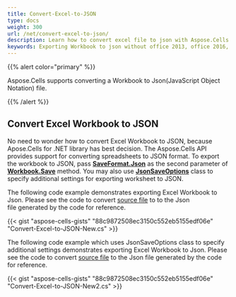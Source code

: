 ```yaml
---
title: Convert-Excel-to-JSON
type: docs
weight: 300
url: /net/convert-excel-to-json/
description: Learn how to convert excel file to json with Aspose.Cells.
keywords: Exporting Workbook to json without office 2013, office 2016, office 2019 and office 365
---
```


{{% alert color="primary" %}}

Aspose.Cells supports converting a Workbook to Json(JavaScript Object Notation) file.

{{% /alert %}}

## **Convert Excel Workbook to JSON**

No need to wonder how to convert Excel Workbook to JSON, because Apose.Cells for .NET library has best decision. The Aspose.Cells API provides support for converting spreadsheets to JSON format. To export the workbook to JSON, pass [**SaveFormat.Json**](https://reference.aspose.com/cells/net/aspose.cells/saveformat) as the second parameter of [**Workbook.Save**](https://reference.aspose.com/cells/net/aspose.cells.workbook/save/methods/3) method. You may also use [**JsonSaveOptions**](https://reference.aspose.com/cells/net/aspose.cells/JsonSaveoptions) class to specify additional settings for exporting worksheet to JSON.

The following code example demonstrates exporting Excel Workbook to Json. Please see the code to convert [source file](sample.xlsx) to to the Json file generated by the code for reference.

{{< gist "aspose-cells-gists" "88c9872508ec3150c552eb5155edf06e" "Convert-Excel-to-JSON-New.cs" >}}

The following code example which uses JsonSaveOptions class to specify additional settings demonstrates exporting Excel Workbook to Json. Please see the code to convert [source file](sample.xlsx) to the Json file generated by the code for reference.

{{< gist "aspose-cells-gists" "88c9872508ec3150c552eb5155edf06e" "Convert-Excel-to-JSON-New2.cs" >}}

